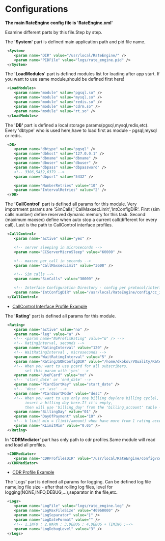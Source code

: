 # Configurations

**The main RateEngine config file is 'RateEngine.xml'**

Examine different parts by this file.Step by step.

The **'System'** part is defined main application path and pid file name.

``` XML
 <System>
    <param name="DIR" value="/usr/local/RateEngine/" />
    <param name="PIDFile" value="logs/rate_engine.pid" />
 </System>
```

The **'LoadModules'** part is defined modules list for loading after app start.
If you want to use same module,should be defined first here!

``` XML
 <LoadModules>
    <param name="module" value="pgsql.so" />
    <param name="module" value="mysql.so" />
    <param name="module" value="redis.so" />
    <param name="module" value="cdrm.so" />
    <param name="module" value="rt.so" />
 </LoadModules>
```

The **'DB'** part is defined a local storage params(pgsql,mysql,redis,etc).
Every 'dbtype' who is used here,have to load first as module - pgsql,mysql or redis.

``` XML
 <DB>
    <param name="dbtype" value="pgsql" />
    <param name="dbhost" value="127.0.0.1" />
    <param name="dbname" value="dbname" />
    <param name="dbuser" value="dbuser" />
    <param name="dbpass" value="dbpassword" />
    <!-- 3306,5432,6379 -->
    <param name="dbport" value="5432" />

    <param name="NumberRetries" value="10" />
    <param name="IntervalRetries" value="2" />
 </DB>
```

The **'CallControl'** part is defined all params for this module.
Very importment params are 'SimCalls','CallMaxsecLimit','IntConfigDIR'.
First (sim calls number) define reserved dymanic memory for this task.
Second (maximum maxsec) define when auto stop a current call(different for every call).
Last is the path to CallControl interface profiles.

``` XML
 <CallControl>
    <param name="active" value="yes" />

    <!-- server sleeping in microseconds -->
    <param name="CCServerMicroSleep" value="60000" />

    <!-- maxsec per call in seconds -->
    <param name="CallMaxsecLimit" value="3600" />

    <!-- Sim calls -->
    <param name="SimCalls" value="30000" />

    <!-- Interface Configuration Directory - config per protocol/interface -->
    <param name="IntConfigDIR" value="/usr/local/RateEngine/config/cc_int/" />
 </CallControl>
```

* [CallControl Interface Profile Example](cc_int_prof.md) 


The **'Rating'** part is defined all params for this module.

``` XML 
 <Rating>
    <param name="active" value="no" />
    <param name="leg" value="a" />
    <!-- <param name="NoPrefixRating" value="&" /> -->
    <!-- RatingInterval, seconds -->
    <param name="RatingInterval" value="120" />
    <!-- WaitRatingInterval , microseconds -->
    <param name="WaitRatingInterval" value="5" />
    <param name="RatingJSONConfigDIR" value="/home/dkokov/VQuality/RateEngine/v7/src/config/samples/rt_json/" />
    <!-- When you want to use pcard for all subscribers,
         set this param with 'yes' -->
    <param name="UsePCard" value="no" />
    <!-- 'start_date' or 'end_date' -->
    <param name="PCardSortKey" value="start_date" />
    <!-- 'desc' or 'asc' -->
    <param name="PCardSortMode" value="desc" />
    <!-- When you want to use only one billing day(one billing cycle),
         insert a billing day here.If it's empty,
         then will use 'billing_day' from the 'billing_account' table -->
    <param name="BillingDay" value="01" />
    <param name="DayOfPayment" value="10" />
    <!-- k limit min = (limit/amount) when have more from 1 rating account per billing account -->
    <param name="KLimitMin" value="0.05" />
 </Rating>
```

In **'CDRMediator'** part has only path to cdr profiles.Same module will read and load all profiles.

``` XML
 <CDRMediator>
    <param name="CDRProfilesDIR" value="/usr/local/RateEngine/config/cdr_profiles/" />
 </CDRMediator>
```

* [CDR Profile Example](cdr_profile.md) 

The 'Logs' part is defined all params for logging.
Can be defined log file name,log file size - after that rolling log files,
level for logging(NONE,INFO,DEBUG,...),separator in the file,etc.

``` XML
 <Logs>
    <param name="LogFile" value="logs/rate_engine.log" />
    <param name="LogMaxFileSize" value="40960000" />
    <param name="LogSeparator" value="|" />
    <param name="LogDateFormat" value="" />
    <!-- 1,INFO ; 2,WARN ; 3,DEBUG ; 4,DEBUG + TIMING ;-->
    <param name="LogDebugLevel" value="3" />
 </Logs>
```
